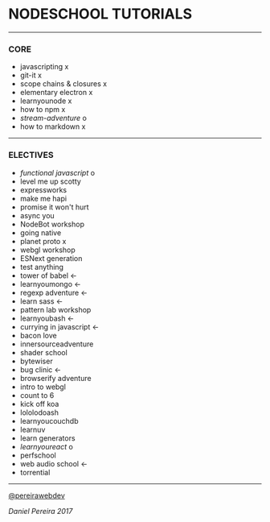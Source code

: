 # NODESCHOOL TUTORIALS
---

### CORE
- javascripting x
- git-it x
- scope chains & closures x
- elementary electron x
- learnyounode x
- how to npm x
- *stream-adventure* o
- how to markdown x
---


### ELECTIVES
- *functional javascript* o
- level me up scotty
- expressworks
- make me hapi
- promise it won't hurt
- async you
- NodeBot workshop
- going native
- planet proto x
- webgl workshop
- ESNext generation
- test anything
- tower of babel <-
- learnyoumongo <-
- regexp adventure <-
- learn sass <-
- pattern lab workshop
- learnyoubash <-
- currying in javascript <-
- bacon love
- innersourceadventure
- shader school
- bytewiser
- bug clinic <-
- browserify adventure
- intro to webgl
- count to 6
- kick off koa
- lololodoash
- learnyoucouchdb
- learnuv
- learn generators
- *learnyoureact* o
- perfschool
- web audio school <-
- torrential
---


[@pereirawebdev](https://twitter.com/pereirawebdev)

_*Daniel Pereira 2017*_
